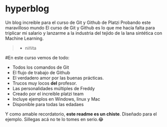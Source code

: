 # hyperblog
Un blog increible para el curso de Git y Github de Platzi
Probando este maravilloso mundo
El curso de Git  y Github es lo que me hacía falta para triplicar mi salario y lanzarme a la industria del tejido de la lana sintética con Machine Learning.
>- niñita

#En este curso vemos de todo:
* Todos los comandos de Git
* El flujo de trabajo de Github
* El verdadero amor por las buenas prácticas.
* Trucos muy locos **del** profesor.
* Las personalidades múltiples de Freddy
* Creado por el increible platzi team
* Incluye ejemplos en Windows, linux y Mac
* Disponible para todas las edadaes

Y como amable recordatorio, **este readme es un chiste**. Diseñado para el ejemplo. Sillegas acá no te lo tomes en serio.:joy:

